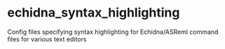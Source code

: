# echidna_syntax_highlighting
Config files specifying syntax highlighting for Echidna/ASReml command files for various text editors
